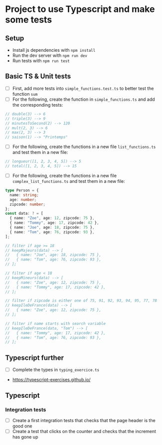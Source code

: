 # Project to use Typescript and make some tests

## Setup

- Install js dependencies with `npm install`
- Run the dev server with `npm run dev`
- Run tests with `npm run test`

## Basic TS & Unit tests

- [ ] First, add more tests into `simple_functions.test.ts` to better test the function `sum`
- [ ] For the following, create the function in `simple_functions.ts` and add the corresponding tests:

```js
// double(3) --> 6
// triple(3) --> 9
// minutesToSecond(2) --> 120
// mult(2, 3) --> 6
// max(2, 3) --> 3
// saison(1) --> "Printemps"
```

- [ ] For the following, create the functions in a new file `list_functions.ts` and test them in a new file:

```js
// longueur([1, 2, 3, 4, 5]) --> 5
// total([1, 2, 3, 4, 5]) --> 15
```

- [ ] For the following, create the functions in a new file `complex_list_functions.ts` and test them in a new file:

```ts
type Person = {
  name: string;
  age: number;
  zipcode: number;
};
const data: ? = [
  { name: "Zoe", age: 12, zipcode: 75 },
  { name: "Tommy", age: 17, zipcode: 42 },
  { name: "Joe", age: 18, zipcode: 75 },
  { name: "Tom", age: 76, zipcode: 93 },
];

// filter if age >= 18
// keepMajeurs(data) --> [
//   { name: "Joe", age: 18, zipcode: 75 },
//   { name: "Tom", age: 76, zipcode: 93 },
// ];

// filter if age < 18
// keepMineurs(data) --> [
//   { name: "Zoe", age: 12, zipcode: 75 },
//   { name: "Tommy", age: 17, zipcode: 42 },
// ];

// filter if zipcode is either one of 75, 91, 92, 93, 94, 95, 77, 78
// keepIleDeFrance(data) --> [
//   { name: "Zoe", age: 12, zipcode: 75 },
// ];

// filter if name starts with search variable
// keepIleDeFrance(data, "Tom") --> [
//   { name: "Tommy", age: 17, zipcode: 42 },
//   { name: "Tom", age: 76, zipcode: 93 },
// ];
```

## Typescript further

- [ ] Complete the types in `typing_exercice.ts`

- https://typescript-exercises.github.io/

## Typescript

### Integration tests

- [ ] Create a first integration tests that checks that the page header is the good one
- [ ] Create a test that clicks on the counter and checks that the increment has gone up
